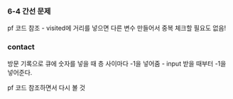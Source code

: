 ### 6-4 간선 문제

pf 코드 참조 - visited에 거리를 넣으면 다른 변수 만들어서 중복 체크할 필요도 없음!





### contact

방문 기록으로 큐에 숫자를 넣을 때 층 사이마다 -1을 넣어줌 - input 받을 때부터 -1을 넣어준다.

pf 코드 참조하면서 다시 볼 것

